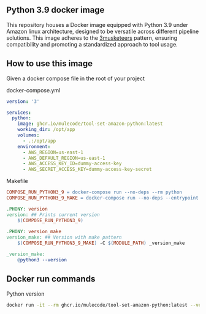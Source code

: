 ## Python 3.9 docker image

This repository houses a Docker image equipped with Python 3.9 under Amazon linux architecture, designed to be versatile
across different pipeline solutions.
This image adheres to the [3musketeers](https://3musketeersdev.netlify.app) pattern, ensuring compatibility and
promoting a standardized approach to tool usage.

## How to use this image

Given a docker compose file in the root of your project

docker-compose.yml

```yaml
version: '3'

services:
  python:
    image: ghcr.io/mulecode/tool-set-amazon-python:latest
    working_dir: /opt/app
    volumes:
      - .:/opt/app
    environment:
      - AWS_REGION=us-east-1
      - AWS_DEFAULT_REGION=us-east-1
      - AWS_ACCESS_KEY_ID=dummy-access-key
      - AWS_SECRET_ACCESS_KEY=dummy-access-key-secret
```

Makefile

```makefile
COMPOSE_RUN_PYTHON3_9 = docker-compose run --no-deps --rm python
COMPOSE_RUN_PYTHON3_9_MAKE = docker-compose run --no-deps --entrypoint "make" --rm python

.PHONY: version
version: ## Prints current version
	$(COMPOSE_RUN_PYTHON3_9)
	
.PHONY: version_make
version_make: ## Version with make pattern
	$(COMPOSE_RUN_PYTHON3_9_MAKE) -C $(MODULE_PATH) _version_make

_version_make:
	@python3 --version
```

## Docker run commands

Python version

```bash
docker run -it --rm ghcr.io/mulecode/tool-set-amazon-python:latest --version
```


